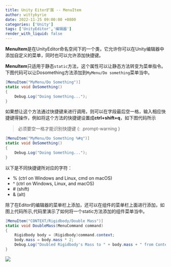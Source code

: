 ```yaml
---
title: Unity Eitor扩展 -- MenuItem
author: wittykyrie
date: 2022-11-25 09:00:00 +0800
categories: ['Unity']
tags: ['UnityEditor','编辑器']
render_with_liquid: false
---
```


**MenuItem**是在UnityEditor命名空间下的一个类，它允许你可以在Unity编辑器中添加自定义的菜单，同时也可以允许添加快捷键。

**MenuItem**只适用于静态`static`方法，这个属性可以让静态方法转变为菜单指令。下图代码可以让Dosomething方法添加到`MyMenu/Do something`菜单当中。
``` c#
[MenuItem("MyMenu/Do Something")]
static void DoSomething()
{
    Debug.Log("Doing Something...");
}
```

如果想让这个方法通过快捷键来进行调用，则可以在字段最后空一格，输入相应快捷键得操作，例如将这个方法的快捷键设置成**ctrl+shift+q**，如下图代码所示
>必须要空一格才能识别快捷键
{: .prompt-warning }

``` c#
[MenuItem("MyMenu/Do Something %#q")]
static void DoSomething()
{
    Debug.Log("Doing Something...");
}
```
以下是不同快捷键所对应的字符：
+ % (ctrl on Windows and Linux, cmd on macOS)
+ ^ (ctrl on Windows, Linux, and macOS)
+ \# (shift)
+ & (alt)

除了在Editor的编辑器的菜单栏上添加，还可以在组件的菜单栏上面进行添加，如图上代码所示,代码里演示了如何将一个static方法添加的组件菜单当中。

```c#
[MenuItem("CONTEXT/Rigidbody/Double Mass")]
static void DoubleMass(MenuCommand command)
{
    Rigidbody body = (Rigidbody)command.context;
    body.mass = body.mass * 2;
    Debug.Log("Doubled Rigidbody's Mass to " + body.mass + " from Context Menu.");
}
```
![](https://i.imgur.com/kCeR3nR.png)

